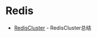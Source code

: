# Redis

* [RedisCluster](https://github.com/SulphurFH/NoteBook/tree/master/RedisCluster.md) - RedisCluster总结